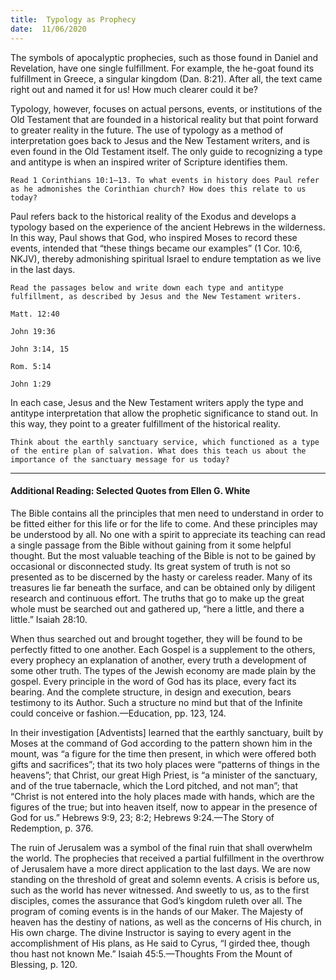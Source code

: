 ```yaml
---
title:  Typology as Prophecy
date:  11/06/2020
---
```


The symbols of apocalyptic prophecies, such as those found in Daniel and Revelation, have one single fulfillment. For example, the he-goat found its fulfillment in Greece, a singular kingdom (Dan. 8:21). After all, the text came right out and named it for us! How much clearer could it be?

Typology, however, focuses on actual persons, events, or institutions of the Old Testament that are founded in a historical reality but that point forward to greater reality in the future. The use of typology as a method of interpretation goes back to Jesus and the New Testament writers, and is even found in the Old Testament itself. The only guide to recognizing a type and antitype is when an inspired writer of Scripture identifies them.

`Read 1 Corinthians 10:1–13. To what events in history does Paul refer as he admonishes the Corinthian church? How does this relate to us today?`

Paul refers back to the historical reality of the Exodus and develops a typology based on the experience of the ancient Hebrews in the wilderness. In this way, Paul shows that God, who inspired Moses to record these events, intended that “these things became our examples” (1 Cor. 10:6, NKJV), thereby admonishing spiritual Israel to endure temptation as we live in the last days.

`Read the passages below and write down each type and antitype fulfillment, as described by Jesus and the New Testament writers.`

`Matt. 12:40`

`John 19:36`

`John 3:14, 15`

`Rom. 5:14`

`John 1:29`

In each case, Jesus and the New Testament writers apply the type and antitype interpretation that allow the prophetic significance to stand out. In this way, they point to a greater fulfillment of the historical reality.

`Think about the earthly sanctuary service, which functioned as a type of the entire plan of salvation. What does this teach us about the importance of the sanctuary message for us today?`

---

#### Additional Reading: Selected Quotes from Ellen G. White

The Bible contains all the principles that men need to understand in order to be fitted either for this life or for the life to come. And these principles may be understood by all. No one with a spirit to appreciate its teaching can read a single passage from the Bible without gaining from it some helpful thought. But the most valuable teaching of the Bible is not to be gained by occasional or disconnected study. Its great system of truth is not so presented as to be discerned by the hasty or careless reader. Many of its treasures lie far beneath the surface, and can be obtained only by diligent research and continuous effort. The truths that go to make up the great whole must be searched out and gathered up, “here a little, and there a little.” Isaiah 28:10.

When thus searched out and brought together, they will be found to be perfectly fitted to one another. Each Gospel is a supplement to the others, every prophecy an explanation of another, every truth a development of some other truth. The types of the Jewish economy are made plain by the gospel. Every principle in the word of God has its place, every fact its bearing. And the complete structure, in design and execution, bears testimony to its Author. Such a structure no mind but that of the Infinite could conceive or fashion.—Education, pp. 123, 124.

In their investigation [Adventists] learned that the earthly sanctuary, built by Moses at the command of God according to the pattern shown him in the mount, was “a figure for the time then present, in which were offered both gifts and sacrifices”; that its two holy places were “patterns of things in the heavens”; that Christ, our great High Priest, is “a minister of the sanctuary, and of the true tabernacle, which the Lord pitched, and not man”; that “Christ is not entered into the holy places made with hands, which are the figures of the true; but into heaven itself, now to appear in the presence of God for us.” Hebrews 9:9, 23; 8:2; Hebrews 9:24.—The Story of Redemption, p. 376.

The ruin of Jerusalem was a symbol of the final ruin that shall overwhelm the world. The prophecies that received a partial fulfillment in the overthrow of Jerusalem have a more direct application to the last days. We are now standing on the threshold of great and solemn events. A crisis is before us, such as the world has never witnessed. And sweetly to us, as to the first disciples, comes the assurance that God’s kingdom ruleth over all. The program of coming events is in the hands of our Maker. The Majesty of heaven has the destiny of nations, as well as the concerns of His church, in His own charge. The divine Instructor is saying to every agent in the accomplishment of His plans, as He said to Cyrus, “I girded thee, though thou hast not known Me.” Isaiah 45:5.—Thoughts From the Mount of Blessing, p. 120.